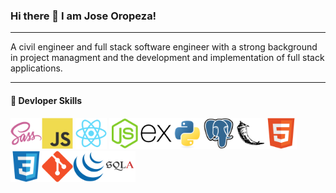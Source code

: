 ### Hi there 👋 I am Jose Oropeza!
---

A  civil engineer and full stack software engineer with a strong background in project managment and the development and implementation of full stack applications.

---
#### :toolbox:   Devloper Skills  


<img src="https://github.com/devicons/devicon/blob/master/icons/sass/sass-original.svg" alt="SASS Logo" height="50px" width="50px"><img src="https://github.com/devicons/devicon/blob/master/icons/javascript/javascript-original.svg" alt="JavaScript Logo" height="50px" width="50px">
<img src="https://github.com/devicons/devicon/blob/master/icons/react/react-original.svg" alt="React Logo" height="50px" width="50px">
<img src="https://github.com/devicons/devicon/blob/master/icons/nodejs/nodejs-original.svg" alt="Nodejs Logo" height="50px" width="50px"><img src="https://github.com/devicons/devicon/blob/master/icons/express/express-original.svg" alt="Express Logo" height="50px" width="50px"><img src="https://github.com/devicons/devicon/blob/master/icons/python/python-original.svg" alt="Python Logo" height="50px" width="50px"><img src="https://github.com/devicons/devicon/blob/master/icons/postgresql/postgresql-original.svg" alt="PostgreSQL Logo" height="50px" width="50px"><img src="https://github.com/devicons/devicon/blob/master/icons/flask/flask-original.svg" alt="Flask Logo" height="50px" width="50px"><img src="https://github.com/devicons/devicon/blob/master/icons/html5/html5-original.svg" alt="HTML Logo" height="50px" width="50px"><img src="https://github.com/devicons/devicon/blob/master/icons/css3/css3-original.svg" alt="CSS Logo" height="50px" width="50px"><img src="https://github.com/devicons/devicon/blob/master/icons/git/git-original.svg" alt="GIT Logo" height="50px" width="50px"><img src="https://github.com/devicons/devicon/blob/master/icons/jquery/jquery-original.svg" alt="JQuery Logo" height="50px" width="50px"><img src="https://github.com/devicons/devicon/blob/master/icons/sqlalchemy/sqlalchemy-original.svg" alt="SQLAlchemy Logo" height="50px" width="50px">







<!--
**azeporo/azeporo** is a ✨ _special_ ✨ repository because its `README.md` (this file) appears on your GitHub profile.

Here are some ideas to get you started:

- 🔭 I’m currently working on ...
- 🌱 I’m currently learning ...
- 👯 I’m looking to collaborate on ...
- 🤔 I’m looking for help with ...
- 💬 Ask me about ...
- 📫 How to reach me: ...
- 😄 Pronouns: ...
- ⚡ Fun fact: ...
-->
